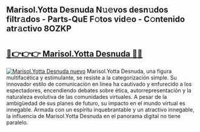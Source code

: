 ## Marisol.Yotta Desnuda N𝚞𝚎vos desn𝚞dos filtr𝚊dos - Parts-QuE F𝚘tos vid𝚎o - C𝚘ntenido atr𝚊ctivo 8OZKP

# <h2><a href="http://mb4moi.tromn.icu/?c=Marisol.Yotta+Desnuda">🔗👉👉👉 Marisol.Yotta Desnuda 🔗🔗</a></h2>

[![Marisol.Yotta Desnuda nuevo](https://i.imgur.com/pEAQMta.gif)](http://mb4moi.tromn.icu/?c=Marisol.Yotta+Desnuda)
Marisol.Yotta Desnuda, una figura multifacética y estimulante, se resiste a la categorización simple. Su innovador estilo de comunicación en línea ha cautivado y enfurecido a los espectadores, encendiendo debates sobre ética, autorrepresentación y la naturaleza evolutiva de las comunidades virtuales. A pesar de la ambigüedad de sus planes de futuro, su impacto en el mundo virtual es innegable. Armada con un espíritu inquebrantable y un atractivo innegable, la influencia de Marisol.Yotta Desnuda en el panorama digital no tiene paralelo.
